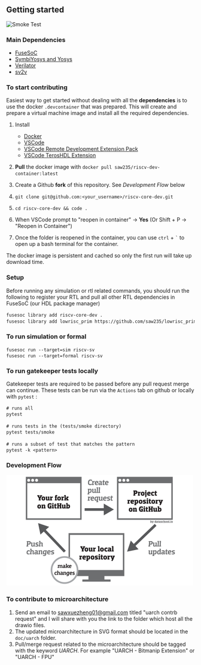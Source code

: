 ## Getting started
![Smoke Test](https://github.com/saw235/riscv-core-dev/actions/workflows/smoke.yml/badge.svg)

### Main Dependencies
- [FuseSoC](https://fusesoc.readthedocs.io/en/stable/user/installation.html#installation-under-linux)
- [SymbiYosys and Yosys](https://symbiyosys.readthedocs.io/en/latest/)
- [Verilator](https://verilator.org/guide/latest/install.html) 
- [sv2v](https://github.com/saw235/sv2v)

### To start contributing
Easiest way to get started without dealing with all the **dependencies** is to use the docker `.devcontainer` that was prepared.
This will create and prepare a virtual machine image and install all the required dependencies. 
 
1. Install 
    - [Docker](https://docs.docker.com/get-docker/)
    - [VSCode](https://code.visualstudio.com/download)
    - [VSCode Remote Development Extension Pack](https://marketplace.visualstudio.com/items?itemName=ms-vscode-remote.vscode-remote-extensionpack)
    - [VSCode TerosHDL Extension](https://marketplace.visualstudio.com/items?itemName=teros-technology.teroshdl)

2. **Pull** the docker image with `docker pull saw235/riscv-dev-container:latest`
3. Create a Github **fork** of this repository. See *Development Flow* below
4. `git clone git@github.com:<your_username>/riscv-core-dev.git` 
5. `cd riscv-core-dev && code .` 
6. When VSCode prompt to "reopen in container" -> **Yes** (Or Shift + P -> "Reopen in Container") 
7. Once the folder is reopened in the container, you can use `ctrl` + ``` ` ``` to open up a bash terminal for the container.
 
The docker image is persistent and cached so only the first run will take up download time.

### Setup
Before running any simulation or rtl related commands, you should run the following to register your RTL 
and pull all other RTL dependencies in FuseSoC (our HDL package manager)
```bash
fusesoc library add riscv-core-dev .
fusesoc library add lowrisc_prim https://github.com/saw235/lowrisc_prim
```

### To run simulation or formal
```
fusesoc run --target=sim riscv-sv
fusesoc run --target=formal riscv-sv
```

### To run gatekeeper tests locally
Gatekeeper tests are required to be passed before any pull request merge can continue. These tests can be run via the `Actions` tab on github or locally with `pytest` :  
```
# runs all
pytest 

# runs tests in the (tests/smoke directory)
pytest tests/smoke

# runs a subset of test that matches the pattern
pytest -k <pattern>
```

### Development Flow
<img src="docs/contrib.png" alt="alttext" width="500"/>

### To contribute to microarchitecture
1. Send an email to <sawxuezheng01@gmail.com> titled "uarch contrb request" and I will share with you the link to the folder which host all the drawio files.
2. The updated microarchitecture in SVG format should be located in the `doc/uarch` folder.
3. Pull/merge request related to the microarchitecture should be tagged with the keyword *UARCH*. For example "UARCH - Bitmanip Extension" or "UARCH - FPU"      
